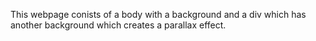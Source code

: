 This webpage conists of a body with a background and a div which has another background which creates a parallax effect.

